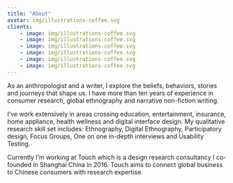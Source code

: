 ```yaml
---
title: "About"
avatar: img/illustrations-coffee.svg
clients:
    - image: img/illustrations-coffee.svg
    - image: img/illustrations-coffee.svg
    - image: img/illustrations-coffee.svg
    - image: img/illustrations-coffee.svg
    - image: img/illustrations-coffee.svg
    - image: img/illustrations-coffee.svg
---
```

As an anthropologist and a writer, I explore the beliefs, behaviors, stories and journeys that shape us. I have more than ten years of experience in consumer research, global ethnography and narrative non-fiction writing. 

I’ve work extensively in areas crossing education, entertainment, insurance, home appliance, health wellness and digital interface design. My qualitative research skill set includes: Ethnography, Digital Ethnography, Participatory design, Focus Groups, One on one in-depth interviews and Usability Testing. 

Currently I’m working at Touch which is a design research consultancy I co-founded in Shanghai China in 2016. Touch aims to connect global business to Chinese consumers with research expertise.
